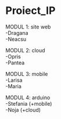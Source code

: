 # Proiect_IP

MODUL 1: site web  
-Dragana  
-Neacsu  

MODUL 2: cloud  
-Opris  
-Pantea  

MODUL 3: mobile  
-Larisa  
-Maria  

MODUL 4: arduino  
-Stefania (+mobile)  
-Noja (+cloud)  

